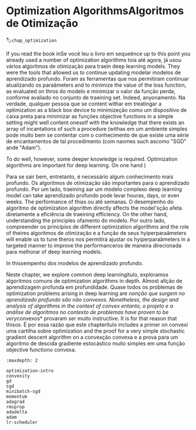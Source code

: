 # Optimization AlgorithmsAlgoritmos de Otimização
:label:`chap_optimization`

If you read the book inSe você leu o livro em sequeênce up to this point you already used a number of optimization algorithms toia até agora, já usou vários algoritmos de otimização para traein deep learning models.
They were the tools that allowed us to continue updating modelar modelos de aprendizado profundo.
Foram as ferramentas que nos permitiram continuar atualizando os paraâmeters and to minimize the value of the loss function, as evaluated on thros do modelo e minimizar o valor da função perda, conforme avaliado no conjunto de traeining set. Indeed, anyonamento. Na verdade, qualquer pessoa que se content withar em treatingar a optimization as a black box device to minimizeção como um dispositivo de caixa preta para minimizar as funções objective functions in a simple setting might well content oneself with the knowledge that there exists an array of incantations of such a procedure (withas em um ambiente simples pode muito bem se contentar com o conhecimento de que existe uma série de encantamentos de tal procedimento (com naomes such ascomo "SGD" ande "Adam").

To do well, however, some deeper knowledge is required.
Optimization algorithms are important for deep learning.
On one hand )

Para se sair bem, entretanto, é necessário algum conhecimento mais profundo.
Os algoritmos de otimização são importantes para o aprendizado profundo.
Por um lado, traeining aar um modelo complexo deep learning model can take aprendizado profundo pode levar houras, days, or even weeks.
The performance of thias ou até semanas.
O desempenho do algoritmo de optimization algorithm directly affects the model'sção afeta diretamente a eficiência de traeining efficiency.
On the other hand, understanding the principles ofamento do modelo.
Por outro lado, compreender os princípios de different optimization algorithms and the role of theires algoritmos de otimização e a função de seus hyiperparaâmeters
will enable us to tune theros
nos permitirá ajustar os hyiperparaâmeters in a targeted manner to improve the performanceros de maneira direcionada para melhorar of deep learning models.

In thissempenho dos modelos de aprendizado profundo.

Neste chapter, we explore common deep learningítulo, exploramos algoritmos comuns de optimization algorithms in depth.
Almost allção de aprendizagem profunda em profundidade.
Quase todos os problemas de optimization problems arising in deep learning are *nonção que surgem no aprendizado profundo são *não convexos*.
Nonetheless, the design and analysis of algorithms in the context of *convex* entanto, o projeto e a análise de algoritmos no contexto de problemas have proven to be very*convexos* provaram ser muito instructive.
It is for that reason that thisos.
É por essa razão que este chapterítulo includes a primer on convexi uma cartilha sobre optimization and the proof for a very simple stochastic gradient descent algorithm on a convexção convexa e a prova para um algoritmo de descida gradiente estocástico muito simples em uma função objective functiono convexa.

```toc
:maxdepth: 2

optimization-intro
convexity
gd
sgd
minibatch-sgd
momentum
adagrad
rmsprop
adadelta
adam
lr-scheduler
```

<!--stackedit_data:
eyJoaXN0b3J5IjpbLTEwMjc5NTY2MzhdfQ==
-->